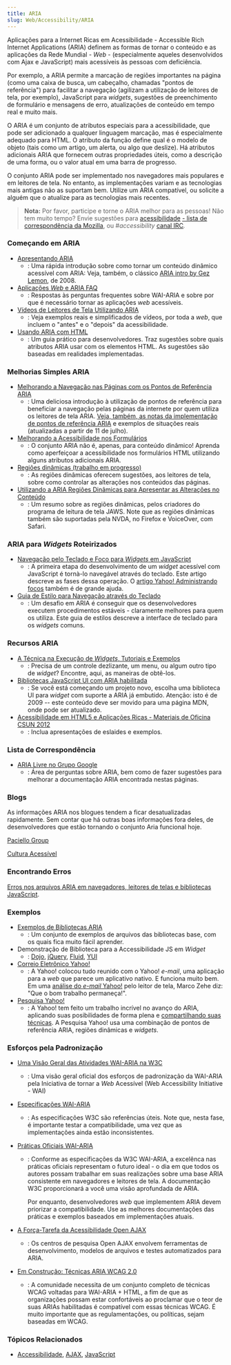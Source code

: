 ```yaml
---
title: ARIA
slug: Web/Accessibility/ARIA
---
```

Aplicações para a Internet Ricas em Acessibilidade - Accessible Rich Internet Applications (ARIA) definem as formas de tornar o conteúdo e as aplicações da Rede Mundial - _Web_ - (especialmente aqueles desenvolvidos com Ajax e JavaScript) mais acessíveis às pessoas com deficiência.

Por exemplo, a ARIA permite a marcação de regiões importantes na página (como uma caixa de busca, um cabeçalho, chamadas "pontos de referência") para facilitar a navegação (agilizam a utilização de leitores de tela, por exemplo), JavaScript para _widgets_, sugestões de preenchimento de formulário e mensagens de erro, atualizações de conteúdo em tempo real e muito mais.

O ARIA é um conjunto de atributos especiais para a acessibilidade, que pode ser adicionado a qualquer linguagem marcação, mas é especialmente adequado para HTML. O atributo da função define qual é o modelo de objeto (tais como um artigo, um alerta, ou algo que deslize). Há atributos adicionais ARIA que fornecem outras propriedades úteis, como a descrição de uma forma, ou o valor atual em uma barra de progresso.

O conjunto ARIA pode ser implementado nos navegadores mais populares e em leitores de tela. No entanto, as implementações variam e as tecnologias mais antigas não as suportam bem. Utilize um ARIA compatível, ou solicite a alguém que o atualize para as tecnologias mais recentes.

> **Nota:** Por favor, participe e torne o ARIA melhor para as pessoas! Não tem muito tempo? Envie sugestões para [acessibilidade](https://lists.mozilla.org/listinfo/accessibility) [- lista de correspondência da Mozilla](https://lists.mozilla.org/listinfo/accessibility), ou #_accessibility_ [canal IRC](https://wiki.mozilla.org/IRC)_._

### Começando em ARIA

- [Apresentando ARIA](/pt-BR/docs/Accessibility/An_overview_of_accessible_web_applications_and_widgets)
  - : Uma rápida introdução sobre como tornar um conteúdo dinâmico acessível com ARIA: Veja, também, o clássico [ARIA intro by Gez Lemon](http://dev.opera.com/articles/view/introduction-to-wai-aria/), de 2008.
- [Aplicações _Web_ e ARIA FAQ](/pt-BR/docs/Accessibility/ARIA/Web_applications_and_ARIA_FAQ)
  - : Respostas às perguntas frequentes sobre WAI-ARIA e sobre por que é necessário tornar as aplicações _web_ acessíveis.
- [Vídeos de Leitores de Tela Utilizando ARIA](http://zomigi.com/blog/videos-of-screen-readers-using-aria-updated/)
  - : Veja exemplos reais e simplificados de vídeos, por toda a _web_, que incluem o "antes" e o "depois" da acessibilidade.
- [Usando ARIA com HTML](http://dvcs.w3.org/hg/aria-unofficial/raw-file/tip/index.html)
  - : Um guia prático para desenvolvedores. Traz sugestões sobre quais atributos ARIA usar com os elementos HTML. As sugestões são baseadas em realidades implementadas.

### Melhorias Simples ARIA

- [Melhorando a Navegação nas Páginas com os Pontos de Referência ARIA](http://www.paciellogroup.com/blog/2010/10/using-wai-aria-landmark-roles/)
  - : Uma deliciosa introdução à utilização de pontos de referência para beneficiar a navegação pelas páginas da internete por quem utiliza os leitores de tela ARIA. [Veja, também, as notas da implementação de pontos de referência ARIA](http://www.paciellogroup.com/blog/2011/07/html5-accessibility-chops-aria-landmark-support/) [](http://www.paciellogroup.com/blog/2011/07/html5-accessibility-chops-aria-landmark-support/)e exemplos de situações reais (atualizadas a partir de 11 de julho).
- [Melhorando a Acessibilidade nos Formulários](/pt-BR/docs/ARIA/forms)
  - : O conjunto ARIA não é, apenas, para conteúdo dinâmico! Aprenda como aperfeiçoar a acessibilidade nos formulários HTML utilizando alguns atributos adicionais ARIA.
- [Regiões dinâmicas (trabalho em progresso)](/pt-BR/docs/Accessibility/ARIA/ARIA_Live_Regions)
  - : As regiões dinâmicas oferecem sugestões, aos leitores de tela, sobre como controlar as alterações nos conteúdos das páginas.
- [Utilizando a ARIA Regiões Dinâmicas para Apresentar as Alterações no Conteúdo](http://www.freedomscientific.com/Training/Surfs-up/AriaLiveRegions.htm)
  - : Um resumo sobre as regiões dinâmicas, pelos criadores do programa de leitura de tela JAWS. Note que as regiões dinâmicas também são suportadas pela NVDA, no Firefox e VoiceOver, com Safari.

### ARIA para _Widgets_ Roteirizados

- [Navegação pelo Teclado e Foco para _Widgets_ em JavaScript](/pt-BR/docs/Accessibility/Keyboard-navigable_JavaScript_widgets)
  - : A primeira etapa do desenvolvimento de um _widget_ acessível com JavaScript é tornà-lo navegável através do teclado. Este artigo descreve as fases dessa operação. O [artigo Yahoo! Administrando focos](http://www.yuiblog.com/blog/2009/02/23/managing-focus/) também é de grande ajuda.
- [Guia de Estilo para Navegação através do Teclado](http://access.aol.com/dhtml-style-guide-working-group/)
  - : Um desafio em ARIA é conseguir que os desenvolvedores executem procedimentos estáveis - claramente melhores para quem os utiliza. Este guia de estilos descreve a interface de teclado para os _widgets_ comuns.

### Recursos ARIA

- [A Técnica na Execução de _Widgets_, Tutoriais e Exemplos](/pt-BR/docs/Accessibility/ARIA/widgets/overview)
  - : Precisa de um controle dezlizante, um menu, ou algum outro tipo de _widget_? Encontre, aqui, as maneiras de obtê-los.
- [Bibliotecas JavaScript UI com ARIA habilitada](http://www.paciellogroup.com/blog/2009/07/wai-aria-implementation-in-javascript-ui-libraries/)
  - : Se você está começando um projeto novo, escolha uma biblioteca UI para _widget_ com suporte a ARIA já embutido. Atenção: isto é de 2009 -- este conteúdo deve ser movido para uma página MDN, onde pode ser atualizado.
- [Acessibilidade em HTML5 e Aplicações Ricas - Materiais de Oficina CSUN 2012](http://dl.dropbox.com/u/573324/CSUN2012/index.html)
  - : Inclua apresentações de eslaides e exemplos.

### Lista de Correspondência

- [ARIA Livre no Grupo Google](https://groups.google.com/forum/#!forum/free-aria)
  - : Área de perguntas sobre ARIA, bem como de fazer sugestões para melhorar a documentação ARIA encontrada nestas páginas.

### Blogs

As informações ARIA nos blogues tendem a ficar desatualizadas rapidamente. Sem contar que há outras boas informações fora deles, de desenvolvedores que estão tornando o conjunto Aria funcional hoje.

[Paciello Group](http://www.paciellogroup.com/blog/category/wai-aria/)

[Cultura Acessível](http://www.accessibleculture.org/tag/wai-aria/)

### Encontrando Erros

[Erros nos arquivos ARIA em navegadores, leitores de telas e bibliotecas JavaScript](/en/Accessibility/ARIA/How_to_file_ARIA-related_bugs).

### Exemplos

- [Exemplos de Bibliotecas ARIA](/pt-BR/docs/Accessibility/ARIA/ARIA_Test_Cases)
  - : Um conjunto de exemplos de arquivos das bibliotecas base, com os quais fica muito fácil aprender.
- Demonstração de Biblioteca para a Accessibilidade JS em _Widget_
  - : [Dojo](http://dojotoolkit.org/widgets), [jQuery](http://hanshillen.github.com/jqtest/), [Fluid](http://wiki.fluidproject.org/display/fluid/Components), [YUI](http://yuilibrary.com/gallery/)
- [Correio Eletrônico Yahoo!](http://mail.yahoo.com)
  - : A Yahoo! colocou tudo reunido com o Yahoo! _e-mail_, uma aplicação para a _web_ que parece um aplicativo nativo. E funciona muito bem. Em uma [análise do _e-mail_ Yahoo!](http://www.marcozehe.de/2011/09/21/review-the-all-new-yahoo-mail-web-application/) pelo leitor de tela, Marco Zehe diz: "Que o bom trabalho permaneça!".
- [Pesquisa Yahoo!](http://search.yahoo.com)
  - : A Yahoo! tem feito um trabalho incrível no avanço do ARIA, aplicando suas posibilidades de forma plena e [compartilhando suas técnicas](http://ycorpblog.com/2011/03/23/searchdirect/). A Pesquisa Yahoo! usa uma combinação de pontos de referência ARIA, regiões dinâmicas e _widgets_.

### Esforços pela Padronização

- [Uma Visão Geral das Atividades WAI-ARIA na W3C](http://www.w3.org/WAI/intro/aria.php)
  - : Uma visão geral oficial dos esforços de padronização da WAI-ARIA pela Iniciativa de tornar a _Web_ Acessível (Web Accessibility Initiative - WAI)
- [Especificações WAI-ARIA](http://www.w3.org/TR/wai-aria/)
  - : As especificações W3C são referências úteis. Note que, nesta fase, é importante testar a compatibilidade, uma vez que as implementações ainda estão inconsistentes.
- [Práticas Oficiais WAI-ARIA](http://www.w3.org/WAI/PF/aria-practices/)

  - : Conforme as especificações da W3C WAI-ARIA, a excelênca nas práticas oficiais representam o futuro ideal - o dia em que todos os autores possam trabalhar em suas realizações sobre uma base ARIA consistente em navegadores e leitores de tela. A documentação W3C proporcionará a você uma visão aprofundada de ARIA.

    Por enquanto, desenvolvedores _web_ que implementem ARIA devem priorizar a compatibilidade. Use as melhores documentações das práticas e exemplos baseados em implementações atuais.

- [A Força-Tarefa da Acessibilidade Open AJAX](http://www.openajax.org/member/wiki/Accessibility)
  - : Os centros de pesquisa Open AJAX envolvem ferramentas de desenvolvimento, modelos de arquivos e testes automatizados para ARIA.
- [Em Construção: Técnicas ARIA WCAG 2.0](/pt-BR/docs/Accessibility/ARIA/ARIA_Techniques)
  - : A comunidade necessita de um conjunto completo de técnicas WCAG voltadas para WAI-ARIA + HTML, a fim de que as organizações possam estar confortáveis ao proclamar que o teor de suas ARIAs habilitadas é compatível com essas técnicas WCAG. É muito importante que as regulamentações, ou políticas, sejam baseadas em WCAG.

### Tópicos Relacionados

- [Accessibilidade](/pt-BR/docs/Accessibility), [AJAX](/pt-BR/docs/AJAX), [JavaScript](/pt-BR/docs/JavaScript)
